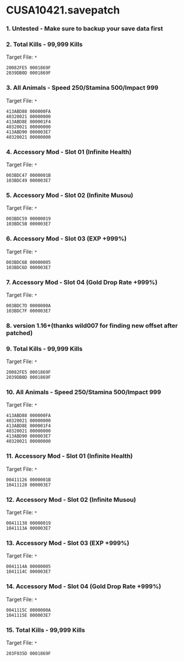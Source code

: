 # CUSA10421.savepatch

### 1. Untested - Make sure to backup your save data first
### 2. Total Kills - 99,999 Kills

Target File: `*`

```
20082FE5 0001869F
2039DB0D 0001869F
```

### 3. All Animals - Speed 250/Stamina 500/Impact 999

Target File: `*`

```
413ABD88 000000FA
40320021 00000000
413ABD8E 000001F4
40320021 00000000
413ABD90 000003E7
40320021 00000000
```

### 4. Accessory Mod - Slot 01 (Infinite Health)

Target File: `*`

```
003BDC47 0000001B
103BDC49 000003E7
```

### 5. Accessory Mod - Slot 02 (Infinite Musou)

Target File: `*`

```
003BDC59 00000019
103BDC5B 000003E7
```

### 6. Accessory Mod - Slot 03 (EXP +999%)

Target File: `*`

```
003BDC6B 00000005
103BDC6D 000003E7
```

### 7. Accessory Mod - Slot 04 (Gold Drop Rate +999%)

Target File: `*`

```
003BDC7D 0000000A
103BDC7F 000003E7
```

### 8. version 1.16+(thanks wild007 for finding new offset after patched)
### 9. Total Kills - 99,999 Kills

Target File: `*`

```
20082FE5 0001869F
2039DB0D 0001869F
```

### 10. All Animals - Speed 250/Stamina 500/Impact 999

Target File: `*`

```
413ABD88 000000FA
40320021 00000000
413ABD8E 000001F4
40320021 00000000
413ABD90 000003E7
40320021 00000000
```

### 11. Accessory Mod - Slot 01 (Infinite Health)

Target File: `*`

```
00411126 0000001B
10411128 000003E7
```

### 12. Accessory Mod - Slot 02 (Infinite Musou)

Target File: `*`

```
00411138 00000019
1041113A 000003E7
```

### 13. Accessory Mod - Slot 03 (EXP +999%)

Target File: `*`

```
0041114A 00000005
1041114C 000003E7
```

### 14. Accessory Mod - Slot 04 (Gold Drop Rate +999%)

Target File: `*`

```
0041115C 0000000A
1041115E 000003E7
```

### 15. Total Kills - 99,999 Kills

Target File: `*`

```
203F035D 0001869F
```

